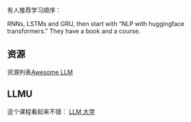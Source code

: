 

有人推荐学习顺序：

RNNs, LSTMs and GRU, then start with “NLP with huggingface transformers.” They have a book and a course.


## 资源

资源列表[Awesome LLM](https://github.com/Hannibal046/Awesome-LLM)


## LLMU

这个课程看起来不错：
[LLM 大学](https://docs.cohere.com/docs/llmu)




